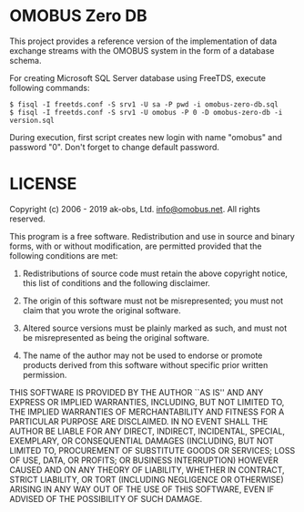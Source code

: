 # OMOBUS Zero DB

This project provides a reference version of the implementation 
of data exchange streams with the OMOBUS system in the form of 
a database schema.

For creating Microsoft SQL Server database using FreeTDS, execute
following commands:

    $ fisql -I freetds.conf -S srv1 -U sa -P pwd -i omobus-zero-db.sql
    $ fisql -I freetds.conf -S srv1 -U omobus -P 0 -D omobus-zero-db -i version.sql

During execution, first script creates new login with name "omobus"
and password "0". Don't forget to change default password.


# LICENSE

Copyright (c) 2006 - 2019 ak-obs, Ltd. <info@omobus.net>.
All rights reserved.

This program is a free software. Redistribution and use in source
and binary forms, with or without modification, are permitted provided
that the following conditions are met:

1. Redistributions of source code must retain the above copyright
   notice, this list of conditions and the following disclaimer.

2. The origin of this software must not be misrepresented; you must
   not claim that you wrote the original software.

3. Altered source versions must be plainly marked as such, and must
   not be misrepresented as being the original software.

4. The name of the author may not be used to endorse or promote
   products derived from this software without specific prior written
   permission.

THIS SOFTWARE IS PROVIDED BY THE AUTHOR ``AS IS'' AND ANY EXPRESS
OR IMPLIED WARRANTIES, INCLUDING, BUT NOT LIMITED TO, THE IMPLIED
WARRANTIES OF MERCHANTABILITY AND FITNESS FOR A PARTICULAR PURPOSE
ARE DISCLAIMED.  IN NO EVENT SHALL THE AUTHOR BE LIABLE FOR ANY
DIRECT, INDIRECT, INCIDENTAL, SPECIAL, EXEMPLARY, OR CONSEQUENTIAL
DAMAGES (INCLUDING, BUT NOT LIMITED TO, PROCUREMENT OF SUBSTITUTE
GOODS OR SERVICES; LOSS OF USE, DATA, OR PROFITS; OR BUSINESS
INTERRUPTION) HOWEVER CAUSED AND ON ANY THEORY OF LIABILITY,
WHETHER IN CONTRACT, STRICT LIABILITY, OR TORT (INCLUDING
NEGLIGENCE OR OTHERWISE) ARISING IN ANY WAY OUT OF THE USE OF THIS
SOFTWARE, EVEN IF ADVISED OF THE POSSIBILITY OF SUCH DAMAGE.
